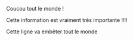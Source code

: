 Coucou tout le monde !

Cette information est vraiment très importante !!!!


Cette ligne va embêter tout le monde
